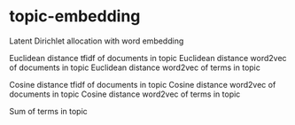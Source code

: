 # topic-embedding
Latent Dirichlet allocation with word embedding

Euclidean distance tfidf of documents in topic 
Euclidean distance word2vec of documents in topic
Euclidean distance word2vec of terms in topic

Cosine distance tfidf of documents in topic 
Cosine distance word2vec of documents in topic
Cosine distance word2vec of terms in topic

Sum of terms in topic